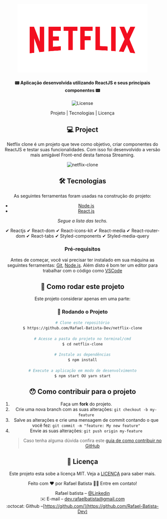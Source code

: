 <center>
<div align="center"> 
<p align="center" width= '30%'>
<img alt="netflix-clone" title="#netflix-clone" src="https://github.com/Rafael-Batista-Dev/netflix-clone/blob/master/src/images/logo@1.png" />
</p>
</div>
<h4 align="center"> 
	📟 Aplicação desenvolvida utilizando ReactJS e seus principais componentes 📟
</h4>

<p align="center">
	  
  
  <img alt="License" src="https://img.shields.io/badge/license-MIT-brightgreen"> 
<p>

<p align="center">
  Projeto |
  Tecnologias |
  Licença
</p>

## 💻 Project

Netflix clone é um projeto que teve como objetivo, criar componentes do ReactJS e testar suas funcionalidades. Com isso foi desenvolvido a versão mais amigável Front-end desta famosa Streaming.

<p align="center" width= '100%'>
<img alt="netflix-clone" title="#netflix-clone" src="https://github.com/Rafael-Batista-Dev/netflix-clone/blob/master/src/images/netflix-clone.gif" />
</p>

## 🛠 Tecnologias

As seguintes ferramentas foram usadas na construção do projeto:

- [Node.js](https://nodejs.org/en/)
- [React.js](https://reactjs.org)

_Segue a lista das techs._

✔ Reactjs
✔ React-dom
✔ React-icons-kit
✔ React-media
✔ React-router-dom
✔ React-tabs
✔ Styled-components
✔ Styled-media-query

### Pré-requisitos

Antes de começar, você vai precisar ter instalado em sua máquina as seguintes ferramentas:
[Git](https://git-scm.com), [Node.js][nodejs].
Além disto é bom ter um editor para trabalhar com o código como [VSCode][vscode]


## 🚀 Como rodar este projeto

Este projeto considerar apenas em uma parte:

### 🎲 Rodando o Projeto

```bash
# Clone este repositório
$ https://github.com/Rafael-Batista-Dev/netflix-clone

# Acesse a pasta do projeto no terminal/cmd
$ cd netflix-clone

# Instale as dependências
$ npm install

# Execute a aplicação em modo de desenvolvimento
$ npm start OU yarn start
```

## 😯 Como contribuir para o projeto

1. Faça um **fork** do projeto.
2. Crie uma nova branch com as suas alterações: `git checkout -b my-feature`
3. Salve as alterações e crie uma mensagem de commit contando o que você fez: `git commit -m "feature: My new feature"`
4. Envie as suas alterações: `git push origin my-feature`
   > Caso tenha alguma dúvida confira este [guia de como contribuir no GitHub](https://github.com/firstcontributions/first-contributions)

## 📝 Licença

Este projeto esta sobe a licença MIT. Veja a [LICENÇA](license) para saber mais.

Feito com ❤️ por Rafael Batista 👋🏽 Entre em contato!

<p align="center">

Rafael batista – [@Linkedin](https://www.linkedin.com/in/rafael-dev/)
<br/>
✉️ E-mail – dev.rafaelbatista@gmail.com
<br/>
:octocat: Github –[https://github.com/](https://github.com/Rafael-Batista-Dev)

</p>

[nodejs]: https://nodejs.org/
[reactjs]: https://reactjs.org
[yarn]: https://yarnpkg.com/
[vscode]: https://code.visualstudio.com/
[vceditconfig]: https://marketplace.visualstudio.com/items?itemName=EditorConfig.EditorConfig
[license]: https://opensource.org/licenses/MIT
[vceslint]: https://marketplace.visualstudio.com/items?itemName=dbaeumer.vscode-eslint
[prettier]: https://marketplace.visualstudio.com/items?itemName=esbenp.prettier-vscode

